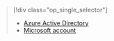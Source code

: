 > [!div class="op_single_selector"]
>- [Azure Active Directory](../articles/app-service-mobile/app-service-mobile-how-to-configure-active-directory-authentication.md)
>- [Microsoft account](../articles/app-service-mobile/app-service-mobile-how-to-configure-microsoft-authentication.md)